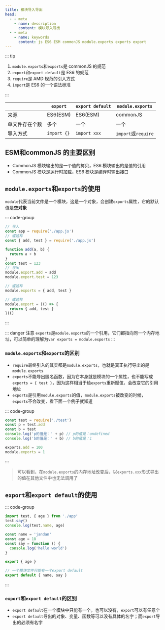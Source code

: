 ```yaml
---
title: 模块导入导出
head:
  - - meta
    - name: description
      content: 模块导入导出
  - - meta
    - name: keywords
      content: js ES6 ESM commonJS module.exports exports export
---
```


::: tip

1. `module.exports`和`exports`是 commonJS 的规范
2. `export`和`export default`是 ES6 的规范
3. `require`是 AMD 规范的引入方式
4. `import`是 ES6 的一个语法标准

:::

|                | `export`    | `export default` | `module.exports`    |
| -------------- | ----------- | ---------------- | ------------------- |
| 来源           | ES6(ESM)    | ES6(ESM)         | commonJS            |
| 单文件存在个数 | 多个        | 一个             | 一个                |
| 导入方式       | `import {}` | `import xxx`     | `import`或`require` |

## ESM和commonJS 的主要区别

- CommonJS 模块输出的是一个值的拷贝，ES6 模块输出的是值的引用
- CommonJS 模块是运行时加载，ES6 模块是编译时输出接口

## `module.exports`和`exports`的使用

`module`代表当前文件是一个模块，这是一个对象，会创建`exports`属性，它的默认值是**空对象**

::: code-group

```js [index.js]
// 导入
const app = require('./app.js')
// 或这样
const { add, test } = require('./app.js')
```

```js [app.js]
function add(a, b) {
  return a + b
}
const test = 123
// 导出
module.export.add = add
module.export.test = 123

// 或这样
module.exports = { add, test }

// 或这样
module.export = (() => {
  return { add, test }
})()
```

:::

::: danger 注意
`exports`是`module.exports`的一个引用，它们都指向同一个内存地址，可以简单的理解为`var exports = module.exports`
:::

### `module.exports`和`exports`的区别

- `require`最终引入的其实都是`module.exports`，也就是真正执行导出的是`module.exports`
- `exports`不能导出匿名函数，因为它本身就是模块的一个属性，也不能写成`exports = { test }`，因为这样相当于给`exports`重新赋值，会改变它的引用地址
- `exports`是引用`module.exports`的值，`module.exports`被改变的时候，`exports`不会改变，看下面一个例子就知道

::: code-group

```js [output.js]
const test = require('./test')
const p = test.add
const b = test
console.log('p的值是：' + p) // p的值是：undefined
console.log('b的值是：' + b) // b的值是：1
```

```js [test.js]
exports.add = 100
module.exports = 1
```

:::

> 可以看到，在`module.exports`的内存地址改变后，以`exports.xxx`形式导出的值在其他文件中也无法调用了

## `export`和`export default`的使用

::: code-group

```js [index.js]
import test, { age } from './app'
test.say()
console.log(test.name, age)
```

```js [app.js]
const name = 'jandan'
const age = 18
const say = function () {
  console.log('hello world')
}

export { age }

// 一个模块文件只能有一个export default
export default { name, say }
```

:::

### `export`和`export default`的区别

- `export default`在一个模块中只能有一个，也可以没有，`export`可以有任意个
- `export default`导出的对象、变量、函数等可以没有具体的名字；而`export`导出的必须有名字
